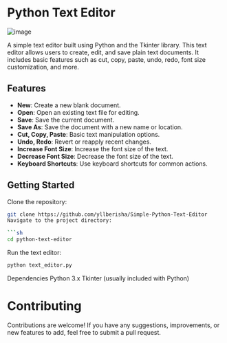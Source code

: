 # Python Text Editor

![image](https://github.com/yllberisha/Simple-Python-Text-Editor/assets/102769384/f2d0de63-5790-456e-b26b-9dbda335ffec)



A simple text editor built using Python and the Tkinter library. This text editor allows users to create, edit, and save plain text documents. It includes basic features such as cut, copy, paste, undo, redo, font size customization, and more.

## Features

- **New**: Create a new blank document.
- **Open**: Open an existing text file for editing.
- **Save**: Save the current document.
- **Save As**: Save the document with a new name or location.
- **Cut, Copy, Paste**: Basic text manipulation options.
- **Undo, Redo**: Revert or reapply recent changes.
- **Increase Font Size**: Increase the font size of the text.
- **Decrease Font Size**: Decrease the font size of the text.
- **Keyboard Shortcuts**: Use keyboard shortcuts for common actions.

## Getting Started

Clone the repository:

```sh
git clone https://github.com/yllberisha/Simple-Python-Text-Editor
Navigate to the project directory:

```sh
cd python-text-editor
```
Run the text editor:

```sh
python text_editor.py
```
Dependencies
Python 3.x
Tkinter (usually included with Python)

# Contributing
Contributions are welcome! If you have any suggestions, improvements, or new features to add, feel free to submit a pull request.
